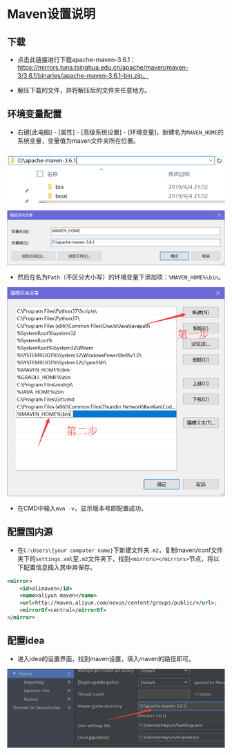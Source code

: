 # Maven设置说明

## 下载

- 点击此链接进行下载apache-maven-3.6.1：https://mirrors.tuna.tsinghua.edu.cn/apache/maven/maven-3/3.6.1/binaries/apache-maven-3.6.1-bin.zip。

- 解压下载的文件，并将解压后的文件夹任意地方。

## 环境变量配置 

- 右键[此电脑]  - [属性] - [高级系统设置] - [环境变量]，新建名为`MAVEN_HOME`的系统变量，变量值为maven文件夹所在位置。

![maven_home](./imgs/maven_home.png)

![maven_home](./imgs/maven_home_setting.png)

- 然后在名为`Path`（不区分大小写）的环境变量下添加项：`%MAVEN_HOME%\bin`。

![](./imgs/maven_path_setting.png)

- 在CMD中输入`mvn -v`，显示版本号即配置成功。

## 配置国内源

- 在`C:\Users\{your computer name}`下新建文件夹`.m2`，复制maven/conf文件夹下的`settings.xml`至`.m2`文件夹下，找到`<mirrors></mirrors>`节点，将以下配置信息插入其中并保存。

```xml
<mirror>  
	<id>alimaven</id>  
	<name>aliyun maven</name>  
	<url>http://maven.aliyun.com/nexus/content/groups/public/</url>;  
	<mirrorOf>central</mirrorOf>          
</mirror>
```

## 配置idea

- 进入idea的设置界面，找到maven设置，填入maven的路径即可。

![](./imgs/idea_maven_setting.png)